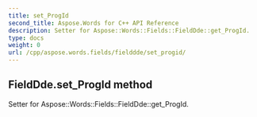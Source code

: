 ```yaml
---
title: set_ProgId
second_title: Aspose.Words for C++ API Reference
description: Setter for Aspose::Words::Fields::FieldDde::get_ProgId. 
type: docs
weight: 0
url: /cpp/aspose.words.fields/fielddde/set_progid/
---
```

## FieldDde.set_ProgId method


Setter for Aspose::Words::Fields::FieldDde::get_ProgId. 

